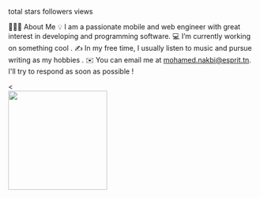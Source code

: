 
total stars followers views

👨🏻‍💻 About Me
💡 I am a passionate mobile and web engineer  with great interest in developing and programming software.
💻 I’m currently working on something cool .
✍️ In my free time, I usually listen to music and pursue writing as my hobbies .
✉️ You can email me at mohamed.nakbi@esprit.tn. I'll try to respond as soon as possible !


<<code> <img height="200" src="https://camo.githubusercontent.com/55e1508d75defa7d658205a949df888cfc46f1fc0c933478c71a7d9bd208029a/68747470733a2f2f696d672e736869656c64732e696f2f62616467652f73776966742d4635344132413f7374796c653d666f722d7468652d6261646765266c6f676f3d7377696674266c6f676f436f6c6f723d7768697465>"></code>
